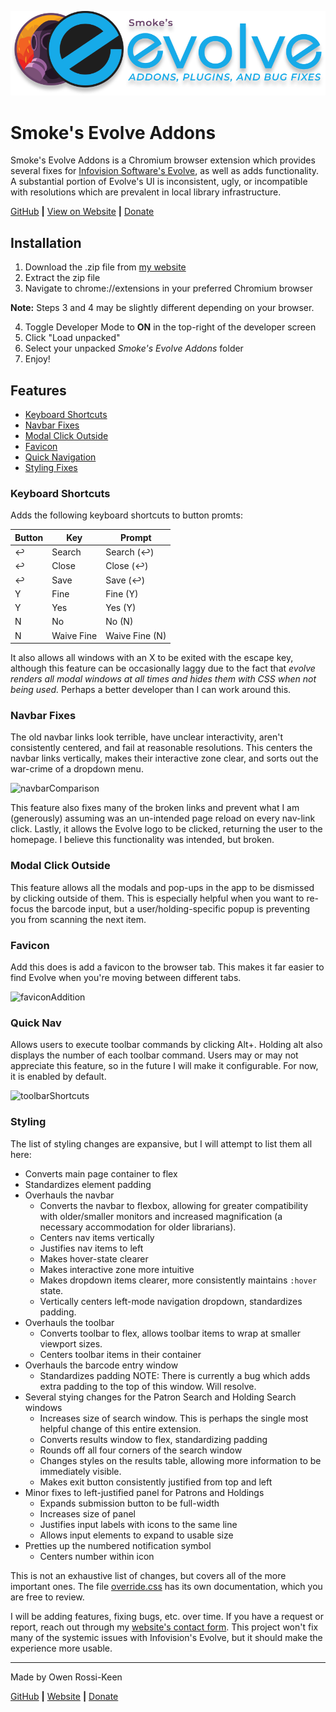 ![Smoke's Evolve Addons](https://raw.githubusercontent.com/Smoke3785/evolve-addons-js/main/logo/Smoke's%20Evolve%20Addons%201.png)

# Smoke's Evolve Addons

Smoke's Evolve Addons is a Chromium browser extension which provides several fixes for [Infovision Software's Evolve](https://www.infovisionsoftware.com/), as well as adds functionality. A substantial portion of Evolve's UI is inconsistent, ugly, or incompatible with resolutions which are prevalent in local library infrastructure. 

[GitHub](https://github.com/Smoke3785/evolve-addons-js) **|** [View on Website](https://owenrossikeen.com/docs/smokes-evolve-addons) **|** [Donate](https://owenrossikeen.com/donate)

## Installation

1. Download the .zip file from [my website](https://owenrossikeen.com/downloads?evolve)
2. Extract the zip file
3. Navigate to chrome://extensions in your preferred Chromium browser

**Note:** Steps 3 and 4 may be slightly different depending on your browser.

4. Toggle Developer Mode to **ON** in the top-right of the developer screen
5. Click "Load unpacked"
6. Select your unpacked *Smoke's Evolve Addons* folder
7. Enjoy!

## Features

- [Keyboard Shortcuts](#keyboardShortcuts)
- [Navbar Fixes](#navbarFixes)
- [Modal Click Outside](#modalClickOutside)
- [Favicon](#favicon)
- [Quick Navigation](#quickNav)
- [Styling Fixes](#styling)

<a name="keyboardShortcuts"></a>
### Keyboard Shortcuts

Adds the following keyboard shortcuts to button promts: 

| Button    | Key       | Prompt           |
| --------- | --------- | ---------------- |
| ↩        | Search     | Search (↩)      |
| ↩        | Close      | Close (↩)       |
| ↩        | Save       | Save (↩)        |
| Y        | Fine       | Fine (Y)         |
| Y        | Yes        | Yes (Y)          |
| N        | No         | No (N)           |
| N        | Waive Fine | Waive Fine (N)   |

It also allows all windows with an X to be exited with the escape key, although this feature can be occasionally laggy due to the fact that *evolve renders all modal windows at all times and hides them with CSS when not being used.* Perhaps a better developer than I can work around this.


<a name="navbarFixes"></a>
### Navbar Fixes

The old navbar links look terrible, have unclear interactivity, aren't consistently centered, and fail at reasonable resolutions. This centers the navbar links vertically, makes their interactive zone clear, and sorts out the war-crime of a dropdown menu.

![navbarComparison](https://user-images.githubusercontent.com/51245634/193696008-45852e15-d77a-4c30-918a-4fcba1f6e021.png)

This feature also fixes many of the broken links and prevent what I am (generously) assuming was an un-intended page reload on every nav-link click. Lastly, it allows the Evolve logo to be clicked, returning the user to the homepage. I believe this functionality was intended, but broken.

<a name="modalClickOutside"></a>
### Modal Click Outside

This feature allows all the modals and pop-ups in the app to be dismissed by clicking outside of them. This is especially helpful when you want to re-focus the barcode input, but a user/holding-specific popup is preventing you from scanning the next item. 

<a name="favicon"></a>
### Favicon

Add this does is add a favicon to the browser tab. This makes it far easier to find Evolve when you're moving between different tabs.

![faviconAddition](https://user-images.githubusercontent.com/51245634/193697084-8f01f7f2-2e04-4cbe-8084-d2896bd71895.png)

<a name="quickNav"></a>
### Quick Nav
Allows users to execute toolbar commands by clicking Alt+<Number of toolbar command>. Holding alt also displays the number of each toolbar command. Users may or may not appreciate this feature, so in the future I will make it configurable. For now, it is enabled by default.

![toolbarShortcuts](https://user-images.githubusercontent.com/51245634/193697725-0efe2587-b850-48fd-9af7-de377729ad90.png)

<a name="styling"></a>
### Styling

The list of styling changes are expansive, but I will attempt to list them all here:
- Converts main page container to flex
- Standardizes element padding
- Overhauls the navbar
  - Converts the navbar to flexbox, allowing for greater compatibility with older/smaller monitors and increased magnification (a necessary accommodation for older librarians).
  - Centers nav items vertically
  - Justifies nav items to left
  - Makes hover-state clearer
  - Makes interactive zone more intuitive
  - Makes dropdown items clearer, more consistently maintains `:hover` state.
  - Vertically centers left-mode navigation dropdown, standardizes padding.
- Overhauls the toolbar
  - Converts toolbar to flex, allows toolbar items to wrap at smaller viewport sizes.
  - Centers toolbar items in their container
- Overhauls the barcode entry window
  - Standardizes padding NOTE: There is currently a bug which adds extra padding to the top of this window. Will resolve.
- Several stying changes for the Patron Search and Holding Search windows
  - Increases size of search window. This is perhaps the single most helpful change of this entire extension.
  - Converts results window to flex, standardizing padding
  - Rounds off all four corners of the search window
  - Changes styles on the results table, allowing more information to be immediately visible.
  - Makes exit button consistently justified from top and left
- Minor fixes to left-justified panel for Patrons and Holdings
  - Expands submission button to be full-width
  - Increases size of panel
  - Justifies input labels with icons to the same line
  - Allows input elements to expand to usable size
- Pretties up the numbered notification symbol
  - Centers number within icon
  
  
This is not an exhaustive list of changes, but covers all of the more important ones. The file [override.css](https://github.com/Smoke3785/evolve-addons-js/blob/main/override.css) has its own documentation, which you are free to review.

I will be adding features, fixing bugs, etc. over time. If you have a request or report, reach out through my [website's contact form](https://owenrossikeen.com#contact). This project won't fix many of the systemic issues with Infovision's Evolve, but it should make the experience more usable.

--- 

Made by Owen Rossi-Keen 

[GitHub](https://github.com/Smoke3785/) **|** [Website](https://owenrossikeen.com/) **|** [Donate](https://owenrossikeen.com/donate)
